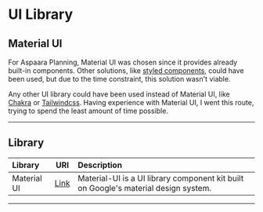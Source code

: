 # UI Library

## Material UI

For Aspaara Planning, Material UI was chosen since it provides already built-in components. Other solutions, like [styled components](https://styled-components.com/), could have been used, but due to the time constraint, this solution wasn't viable.

Any other UI library could have been used instead of Material UI, like [Chakra](https://chakra-ui.com/docs/getting-started) or [Tailwindcss](https://tailwindcss.com/). Having experience with Material UI, I went this route, trying to spend the least amount of time possible.

<hr/>

## Library

| Library     |               URI                | Description                                                                         |
| :---------- | :------------------------------: | :---------------------------------------------------------------------------------- |
| Material UI | [Link](https://material-ui.com/) | Material-UI is a UI library component kit built on Google's material design system. |

<hr/>
